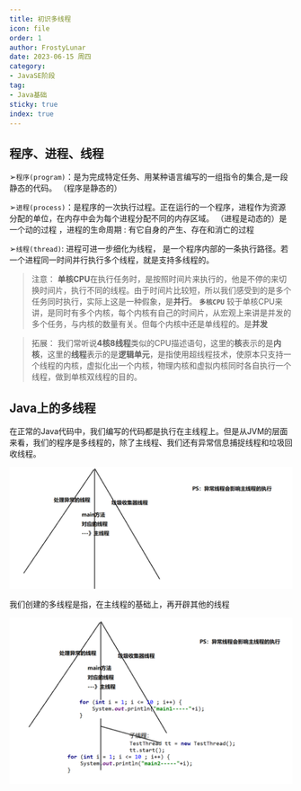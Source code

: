 ```yaml
---
title: 初识多线程
icon: file
order: 1
author: FrostyLunar
date: 2023-06-15 周四
category:
- JavaSE阶段
tag:
- Java基础
sticky: true
index: true
---
```


## 程序、进程、线程

➢`程序(program)`：是为完成特定任务、用某种语言编写的一组指令的集合,是一段静态的代码。 （程序是静态的）

➢`进程(process)`：是程序的一次执行过程。正在运行的一个程序，进程作为资源分配的单位，在内存中会为每个进程分配不同的内存区域。 （进程是动态的）是一个动的过程 ，进程的生命周期  :  有它自身的产生、存在和消亡的过程&#x20;

➢`线程(thread)`: 进程可进一步细化为线程， 是一个程序内部的一条执行路径。若一个进程同一时间并行执行多个线程，就是支持多线程的。

> 注意：
> **单核CPU**在执行任务时，是按照时间片来执行的，他是不停的来切换时间片，执行不同的线程。由于时间片比较短，所以我们感受到的是多个任务同时执行，实际上这是一种假象，是**并行**。
> **`多核CPU`** 较于单核CPU来讲，是同时有多个内核，每个内核有自己的时间片，从宏观上来讲是并发的多个任务，与内核的数量有关。但每个内核中还是单线程的。是**并发**

>拓展：
>我们常听说**4核8线程**类似的CPU描述语句，这里的**核**表示的是**内核**，这里的**线程**表示的是**逻辑单元**，是指使用超线程技术，使原本只支持一个线程的内核，虚拟化出一个内核，物理内核和虚拟内核同时各自执行一个线程，做到单核双线程的目的。


## Java上的多线程

在正常的Java代码中，我们编写的代码都是执行在主线程上。但是从JVM的层面来看，我们的程序是多线程的，除了主线程、我们还有异常信息捕捉线程和垃圾回收线程。

![](./image/image_MmqpKOuV8x.png)

我们创建的多线程是指，在主线程的基础上，再开辟其他的线程

![](./image/image_h5s8QcgYhs.png)

